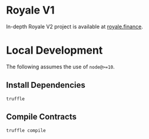 # Royale V1


In-depth Royale V2 project is available at [royale.finance](https://royale.finance/).


# Local Development

The following assumes the use of `node@>=10`.

## Install Dependencies

`truffle`

## Compile Contracts

`truffle compile`


